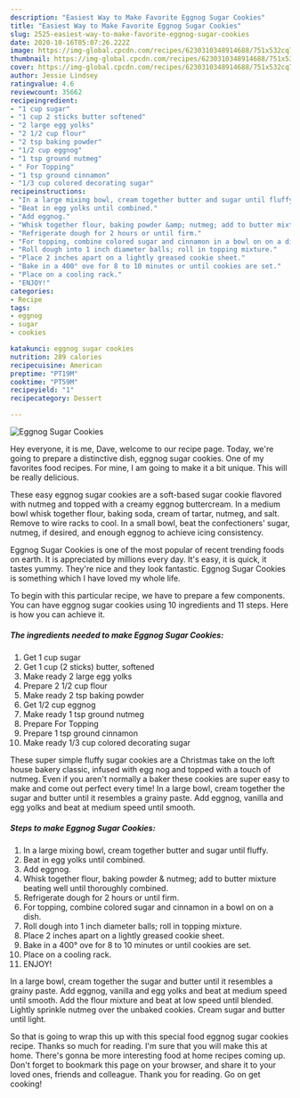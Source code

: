 ```yaml
---
description: "Easiest Way to Make Favorite Eggnog Sugar Cookies"
title: "Easiest Way to Make Favorite Eggnog Sugar Cookies"
slug: 2525-easiest-way-to-make-favorite-eggnog-sugar-cookies
date: 2020-10-16T05:07:26.222Z
image: https://img-global.cpcdn.com/recipes/6230310348914688/751x532cq70/eggnog-sugar-cookies-recipe-main-photo.jpg
thumbnail: https://img-global.cpcdn.com/recipes/6230310348914688/751x532cq70/eggnog-sugar-cookies-recipe-main-photo.jpg
cover: https://img-global.cpcdn.com/recipes/6230310348914688/751x532cq70/eggnog-sugar-cookies-recipe-main-photo.jpg
author: Jessie Lindsey
ratingvalue: 4.6
reviewcount: 35662
recipeingredient:
- "1 cup sugar"
- "1 cup 2 sticks butter softened"
- "2 large egg yolks"
- "2 1/2 cup flour"
- "2 tsp baking powder"
- "1/2 cup eggnog"
- "1 tsp ground nutmeg"
- " For Topping"
- "1 tsp ground cinnamon"
- "1/3 cup colored decorating sugar"
recipeinstructions:
- "In a large mixing bowl, cream together butter and sugar until fluffy."
- "Beat in egg yolks until combined."
- "Add eggnog."
- "Whisk together flour, baking powder &amp; nutmeg; add to butter mixture beating well until thoroughly combined."
- "Refrigerate dough for 2 hours or until firm."
- "For topping, combine colored sugar and cinnamon in a bowl on on a dish."
- "Roll dough into 1 inch diameter balls; roll in topping mixture."
- "Place 2 inches apart on a lightly greased cookie sheet."
- "Bake in a 400° ove for 8 to 10 minutes or until cookies are set."
- "Place on a cooling rack."
- "ENJOY!"
categories:
- Recipe
tags:
- eggnog
- sugar
- cookies

katakunci: eggnog sugar cookies 
nutrition: 289 calories
recipecuisine: American
preptime: "PT19M"
cooktime: "PT59M"
recipeyield: "1"
recipecategory: Dessert

---
```



![Eggnog Sugar Cookies](https://img-global.cpcdn.com/recipes/6230310348914688/751x532cq70/eggnog-sugar-cookies-recipe-main-photo.jpg)

Hey everyone, it is me, Dave, welcome to our recipe page. Today, we're going to prepare a distinctive dish, eggnog sugar cookies. One of my favorites food recipes. For mine, I am going to make it a bit unique. This will be really delicious.

These easy eggnog sugar cookies are a soft-based sugar cookie flavored with nutmeg and topped with a creamy eggnog buttercream. In a medium bowl whisk together flour, baking soda, cream of tartar, nutmeg, and salt. Remove to wire racks to cool. In a small bowl, beat the confectioners&#39; sugar, nutmeg, if desired, and enough eggnog to achieve icing consistency.

Eggnog Sugar Cookies is one of the most popular of recent trending foods on earth. It is appreciated by millions every day. It's easy, it is quick, it tastes yummy. They're nice and they look fantastic. Eggnog Sugar Cookies is something which I have loved my whole life.


To begin with this particular recipe, we have to prepare a few components. You can have eggnog sugar cookies using 10 ingredients and 11 steps. Here is how you can achieve it.

<!--inarticleads1-->

##### The ingredients needed to make Eggnog Sugar Cookies:

1. Get 1 cup sugar
1. Get 1 cup (2 sticks) butter, softened
1. Make ready 2 large egg yolks
1. Prepare 2 1/2 cup flour
1. Make ready 2 tsp baking powder
1. Get 1/2 cup eggnog
1. Make ready 1 tsp ground nutmeg
1. Prepare  For Topping
1. Prepare 1 tsp ground cinnamon
1. Make ready 1/3 cup colored decorating sugar


These super simple fluffy sugar cookies are a Christmas take on the loft house bakery classic, infused with egg nog and topped with a touch of nutmeg. Even if you aren&#39;t normally a baker these cookies are super easy to make and come out perfect every time! In a large bowl, cream together the sugar and butter until it resembles a grainy paste. Add eggnog, vanilla and egg yolks and beat at medium speed until smooth. 

<!--inarticleads2-->

##### Steps to make Eggnog Sugar Cookies:

1. In a large mixing bowl, cream together butter and sugar until fluffy.
1. Beat in egg yolks until combined.
1. Add eggnog.
1. Whisk together flour, baking powder &amp; nutmeg; add to butter mixture beating well until thoroughly combined.
1. Refrigerate dough for 2 hours or until firm.
1. For topping, combine colored sugar and cinnamon in a bowl on on a dish.
1. Roll dough into 1 inch diameter balls; roll in topping mixture.
1. Place 2 inches apart on a lightly greased cookie sheet.
1. Bake in a 400° ove for 8 to 10 minutes or until cookies are set.
1. Place on a cooling rack.
1. ENJOY!


In a large bowl, cream together the sugar and butter until it resembles a grainy paste. Add eggnog, vanilla and egg yolks and beat at medium speed until smooth. Add the flour mixture and beat at low speed until blended. Lightly sprinkle nutmeg over the unbaked cookies. Cream sugar and butter until light. 

So that is going to wrap this up with this special food eggnog sugar cookies recipe. Thanks so much for reading. I'm sure that you will make this at home. There's gonna be more interesting food at home recipes coming up. Don't forget to bookmark this page on your browser, and share it to your loved ones, friends and colleague. Thank you for reading. Go on get cooking!
